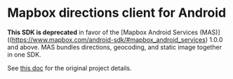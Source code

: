 # Mapbox directions client for Android

**This SDK is deprecated** in favor of the [Mapbox Android Services (MAS)]((https://www.mapbox.com/android-sdk/#mapbox_android_services) 1.0.0 and above. MAS bundles directions, geocoding, and static image together in one SDK.

See [this doc](README-old.md) for the original project details.
